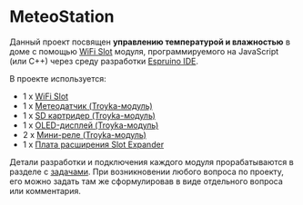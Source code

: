 # MeteoStation
Данный проект посвящен **управлению температурой и влажностью** в доме с помощью [WiFi Slot](amperka.ru/product/wifi-slot?utm_source=man&utm_campaign=wifi-slot&utm_medium=wiki) модуля, программируемого на JavaScript (или C++) через среду разработки [Espruino IDE](https://www.espruino.com/ide/).

В проекте используется:
- 1 x [WiFi Slot](amperka.ru/product/wifi-slot?utm_source=man&utm_campaign=wifi-slot&utm_medium=wiki)
- 1 x [Метеодатчик (Troyka-модуль)](wiki.amperka.ru/%D0%BF%D1%80%D0%BE%D0%B4%D1%83%D0%BA%D1%82%D1%8B:troyka-meteo-sensor)
- 1 x [SD картридер (Troyka-модуль)](amperka.ru/product/troyka-sd)
- 1 x [OLED-дисплей (Troyka-модуль)](amperka.ru/product/troyka-oled)
- 2 x [Мини-реле (Troyka-модуль)](amperka.ru/product/troyka-mini-relay)
- 1 x [Плата расширения Slot Expander](amperka.ru/product/slot-expander)

Детали разработки и подключения каждого модуля прорабатываются в разделе с [задачами](https://github.com/Nior21/MeteoStation/issues).
При возникновении любого вопроса по проекту, его можно задать там же сформулировав в виде отдельного вопроса или комментария.
